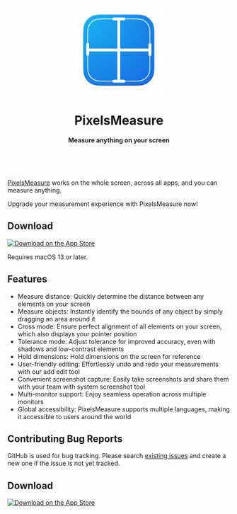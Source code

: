 <div align="center">
	<a href="https://apps.apple.com/app/pixelsmeasure/id1638740542">
		<img src="assets/images/PixelsMeasure.png" width="200" height="200">
	</a>
	<h1>PixelsMeasure</h1>
	<p>
		<b>Measure anything on your screen</b>
	</p>
	<br>
	<br>
	<br>
</div>

[PixelsMeasure](https://apps.apple.com/app/pixelsmeasure/id1638740542) works on the whole screen, across all apps, and you can measure anything.

Upgrade your measurement experience with PixelsMeasure now!

## Download

[![Download on the App Store](https://metabolist.org/assets/images/download_on_the_app_store.svg)](https://apps.apple.com/us/app/pixelsmeasure/id1638740542)

Requires macOS 13 or later.

## Features

* Measure distance: Quickly determine the distance between any elements on your screen
* Measure objects: Instantly identify the bounds of any object by simply dragging an area around it
* Cross mode: Ensure perfect alignment of all elements on your screen, which also displays your pointer position
* Tolerance mode: Adjust tolerance for improved accuracy, even with shadows and low-contrast elements
* Hold dimensions: Hold dimensions on the screen for reference
* User-friendly editing: Effortlessly undo and redo your measurements with our add edit tool
* Convenient screenshot capture: Easily take screenshots and share them with your team with system screenshot tool
* Multi-monitor support: Enjoy seamless operation across multiple monitors
* Global accessibility: PixelsMeasure supports multiple languages, making it accessible to users around the world

## Contributing Bug Reports

GitHub is used for bug tracking. Please search [existing issues](https://github.com/zddhub/PixelsMeasure/issues) and create a new one if the issue is not yet tracked.

## Download

[![Download on the App Store](https://metabolist.org/assets/images/download_on_the_app_store.svg)](https://apps.apple.com/us/app/pixelsmeasure/id1638740542)